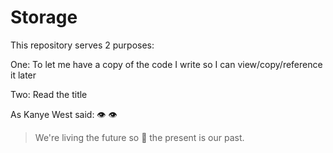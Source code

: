# Storage
This repository serves 2 purposes:

One: To let me have a copy of the code I write so I can view/copy/reference it later

Two: Read the title

As Kanye West said:
                                    :eye:       :eye:

> We're living the future so
                                            :lips:
> the present is our past.
